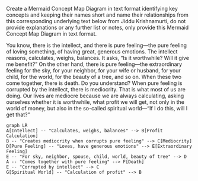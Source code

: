 Create a Mermaid Concept Map Diagram in text format identifying key concepts and keeping their names short  and name their relationships from this corresponding underlying text below from Jiddu Krishnamurti,  do not provide explanations or any further list or notes, only provide this Mermaid Concept Map Diagram in text format.

You know, there is the intellect, and there is pure feeling—the pure feeling of loving something, of having great, generous emotions. The intellect reasons, calculates, weighs, balances. It asks, “Is it worthwhile? Will it give me benefit?” On the other hand, there is pure feeling—the extraordinary feeling for the sky, for your neighbor, for your wife or husband, for your child, for the world, for the beauty of a tree, and so on. When these two come together, there is death. Do you understand? When pure feeling is corrupted by the intellect, there is mediocrity. That is what most of us are doing. Our lives are mediocre because we are always calculating, asking ourselves whether it is worthwhile, what profit we will get, not only in the world of money, but also in the so-called spiritual world—“If I do this, will I get that?”

```mermaid
graph LR
A[Intellect] -- "Calculates, weighs, balances" --> B[Profit Calculation]
B -- "Creates mediocrity when corrupts pure feeling" --> C[Mediocrity]
D[Pure Feeling] -- "Loves, have generous emotions" --> E[Extraordinary Feeling]
E -- "For sky, neighbor, spouse, child, world, beauty of tree" --> D
A -- "Comes together with pure feeling" --> F[Death]
E -- "Corrupted by intellect" --> C
G[Spiritual World] -- "Calculation of profit" --> B
```